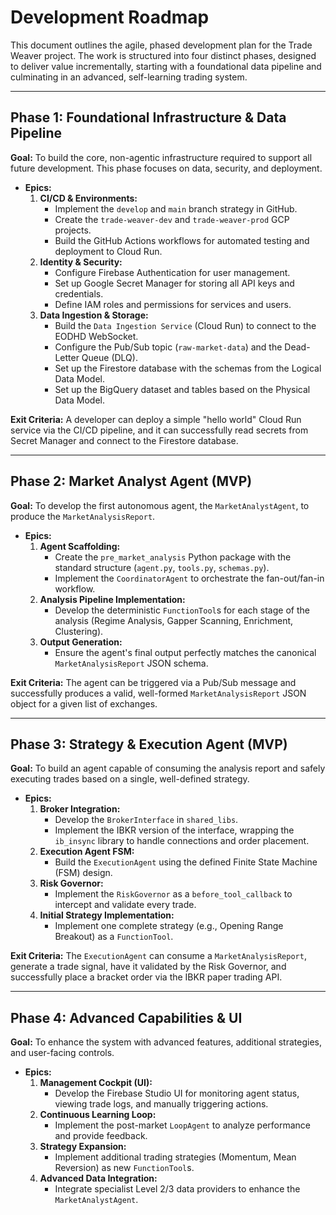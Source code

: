 # Development Roadmap

This document outlines the agile, phased development plan for the Trade Weaver project. The work is structured into four distinct phases, designed to deliver value incrementally, starting with a foundational data pipeline and culminating in an advanced, self-learning trading system.

---

## Phase 1: Foundational Infrastructure & Data Pipeline

**Goal:** To build the core, non-agentic infrastructure required to support all future development. This phase focuses on data, security, and deployment.

-   **Epics:**
    1.  **CI/CD & Environments:**
        -   Implement the `develop` and `main` branch strategy in GitHub.
        -   Create the `trade-weaver-dev` and `trade-weaver-prod` GCP projects.
        -   Build the GitHub Actions workflows for automated testing and deployment to Cloud Run.
    2.  **Identity & Security:**
        -   Configure Firebase Authentication for user management.
        -   Set up Google Secret Manager for storing all API keys and credentials.
        -   Define IAM roles and permissions for services and users.
    3.  **Data Ingestion & Storage:**
        -   Build the `Data Ingestion Service` (Cloud Run) to connect to the EODHD WebSocket.
        -   Configure the Pub/Sub topic (`raw-market-data`) and the Dead-Letter Queue (DLQ).
        -   Set up the Firestore database with the schemas from the Logical Data Model.
        -   Set up the BigQuery dataset and tables based on the Physical Data Model.

**Exit Criteria:** A developer can deploy a simple "hello world" Cloud Run service via the CI/CD pipeline, and it can successfully read secrets from Secret Manager and connect to the Firestore database.

---

## Phase 2: Market Analyst Agent (MVP)

**Goal:** To develop the first autonomous agent, the `MarketAnalystAgent`, to produce the `MarketAnalysisReport`.

-   **Epics:**
    1.  **Agent Scaffolding:**
        -   Create the `pre_market_analysis` Python package with the standard structure (`agent.py`, `tools.py`, `schemas.py`).
        -   Implement the `CoordinatorAgent` to orchestrate the fan-out/fan-in workflow.
    2.  **Analysis Pipeline Implementation:**
        -   Develop the deterministic `FunctionTool`s for each stage of the analysis (Regime Analysis, Gapper Scanning, Enrichment, Clustering).
    3.  **Output Generation:**
        -   Ensure the agent's final output perfectly matches the canonical `MarketAnalysisReport` JSON schema.

**Exit Criteria:** The agent can be triggered via a Pub/Sub message and successfully produces a valid, well-formed `MarketAnalysisReport` JSON object for a given list of exchanges.

---

## Phase 3: Strategy & Execution Agent (MVP)

**Goal:** To build an agent capable of consuming the analysis report and safely executing trades based on a single, well-defined strategy.

-   **Epics:**
    1.  **Broker Integration:**
        -   Develop the `BrokerInterface` in `shared_libs`.
        -   Implement the IBKR version of the interface, wrapping the `ib_insync` library to handle connections and order placement.
    2.  **Execution Agent FSM:**
        -   Build the `ExecutionAgent` using the defined Finite State Machine (FSM) design.
    3.  **Risk Governor:**
        -   Implement the `RiskGovernor` as a `before_tool_callback` to intercept and validate every trade.
    4.  **Initial Strategy Implementation:**
        -   Implement one complete strategy (e.g., Opening Range Breakout) as a `FunctionTool`.

**Exit Criteria:** The `ExecutionAgent` can consume a `MarketAnalysisReport`, generate a trade signal, have it validated by the Risk Governor, and successfully place a bracket order via the IBKR paper trading API.

---

## Phase 4: Advanced Capabilities & UI

**Goal:** To enhance the system with advanced features, additional strategies, and user-facing controls.

-   **Epics:**
    1.  **Management Cockpit (UI):**
        -   Develop the Firebase Studio UI for monitoring agent status, viewing trade logs, and manually triggering actions.
    2.  **Continuous Learning Loop:**
        -   Implement the post-market `LoopAgent` to analyze performance and provide feedback.
    3.  **Strategy Expansion:**
        -   Implement additional trading strategies (Momentum, Mean Reversion) as new `FunctionTool`s.
    4.  **Advanced Data Integration:**
        -   Integrate specialist Level 2/3 data providers to enhance the `MarketAnalystAgent`.